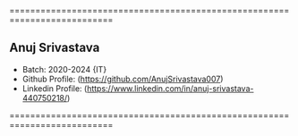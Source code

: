 ==========================================================================

## Anuj Srivastava
- Batch: 2020-2024 {IT}
- Github Profile: (https://github.com/AnujSrivastava007)
- Linkedin Profile: (https://www.linkedin.com/in/anuj-srivastava-440750218/)

==========================================================================
